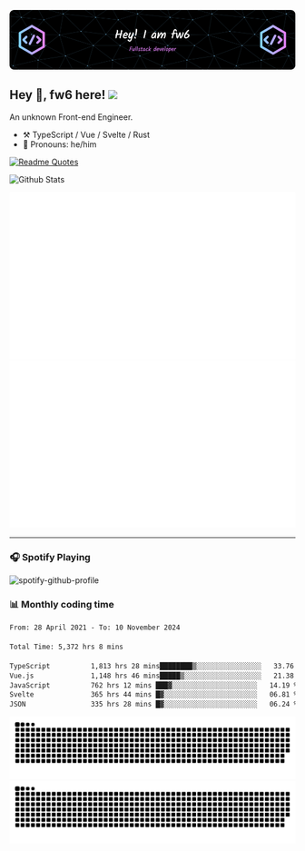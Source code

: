 ![Header](github-header-image.png)

## Hey 👋, fw6 here! <img src="https://github.githubassets.com/images/mona-whisper.gif" height="24" />


An unknown Front-end Engineer.

-   :hammer_and_pick: TypeScript / Vue / Svelte / Rust
-   :man: Pronouns: he/him


[![Readme Quotes](https://quotes-github-readme.vercel.app/api?type=horizontal&theme=algolia)](https://github.com/piyushsuthar/github-readme-quotes)



![Github Stats](https://github-readme-stats.vercel.app/api?username=fw6&bg_color=30,e96443,904e95&title_color=fff&text_color=fff)

![](https://raw.githubusercontent.com/fw6/github-stats-transparent/output/generated/overview.svg)
![](https://raw.githubusercontent.com/fw6/github-stats-transparent/output/generated/languages.svg)


---

### 🎧 Spotify Playing

<!-- ![spotify-github-profile](/img/default.svg) -->

![spotify-github-profile](https://spotify-github-profile.vercel.app/api/view.svg?uid=r6wn4hdvypv0lkzyrj0e0pjct&cover_image=true&theme=default&show_offline=true&background_color=9a10ad&interchange=true&bar_color_cover=true)



### :bar_chart: Monthly coding time 

<!--START_SECTION:waka-->

```txt
From: 28 April 2021 - To: 10 November 2024

Total Time: 5,372 hrs 8 mins

TypeScript          1,813 hrs 28 mins████████▒░░░░░░░░░░░░░░░░   33.76 %
Vue.js              1,148 hrs 46 mins█████▒░░░░░░░░░░░░░░░░░░░   21.38 %
JavaScript          762 hrs 12 mins ███▓░░░░░░░░░░░░░░░░░░░░░   14.19 %
Svelte              365 hrs 44 mins █▓░░░░░░░░░░░░░░░░░░░░░░░   06.81 %
JSON                335 hrs 28 mins █▓░░░░░░░░░░░░░░░░░░░░░░░   06.24 %
```

<!--END_SECTION:waka-->




![github contribution grid snake animation](https://raw.githubusercontent.com/platane/platane/output/github-contribution-grid-snake-dark.svg#gh-dark-mode-only)![github contribution grid snake animation](https://raw.githubusercontent.com/platane/platane/output/github-contribution-grid-snake.svg#gh-light-mode-only)

